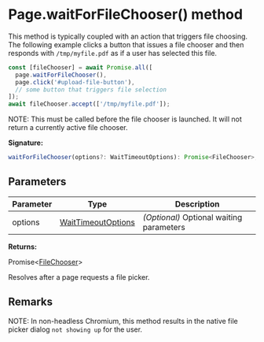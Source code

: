 # Page.waitForFileChooser() method

This method is typically coupled with an action that triggers file choosing. The following example clicks a button that issues a file chooser and then responds with `/tmp/myfile.pdf` as if a user has selected this file.

```js
const [fileChooser] = await Promise.all([
  page.waitForFileChooser(),
  page.click('#upload-file-button'),
  // some button that triggers file selection
]);
await fileChooser.accept(['/tmp/myfile.pdf']);
```

NOTE: This must be called before the file chooser is launched. It will not return a currently active file chooser.

**Signature:**

```typescript
waitForFileChooser(options?: WaitTimeoutOptions): Promise<FileChooser>;
```

## Parameters

| Parameter | Type                                                    | Description                                   |
| --------- | ------------------------------------------------------- | --------------------------------------------- |
| options   | [WaitTimeoutOptions](./puppeteer.waittimeoutoptions.md) | <i>(Optional)</i> Optional waiting parameters |

**Returns:**

Promise&lt;[FileChooser](./puppeteer.filechooser.md)&gt;

Resolves after a page requests a file picker.

## Remarks

NOTE: In non-headless Chromium, this method results in the native file picker dialog `not showing up` for the user.
